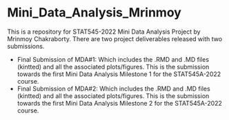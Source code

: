 # Mini_Data_Analysis_Mrinmoy
This is a repository for STAT545-2022 Mini Data Analysis Project by Mrinmoy Chakraborty. There are two project deliverables released with two submissions.

 - Final Submission of MDA#1: Which includes the .RMD and .MD files (kintted) and all the associated plots/figures. This is the submission towards the first Mini Data Analysis Milestone 1 for the STAT545A-2022 course. 
 - Final Submission of MDA#2: Which includes the .RMD and .MD files (kintted) and all the associated plots/figures. This is the submission towards the first Mini Data Analysis Milestone 2 for the STAT545A-2022 course. 

